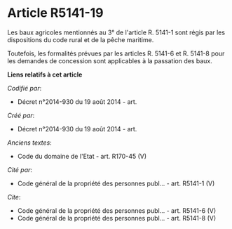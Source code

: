 # Article R5141-19

Les baux agricoles mentionnés au 3° de l'article R. 5141-1 sont régis par les dispositions du code rural et de la pêche
maritime.

Toutefois, les formalités prévues par les articles R. 5141-6 et R. 5141-8 pour les demandes de concession sont applicables à
la passation des baux.

**Liens relatifs à cet article**

_Codifié par_:

  - Décret n°2014-930 du 19 août 2014 - art.

_Créé par_:

  - Décret n°2014-930 du 19 août 2014 - art.

_Anciens textes_:

  - Code du domaine de l'Etat - art. R170-45 (V)

_Cité par_:

  - Code général de la propriété des personnes publ... - art. R5141-1 (V)

_Cite_:

  - Code général de la propriété des personnes publ... - art. R5141-6 (V)
  - Code général de la propriété des personnes publ... - art. R5141-8 (V)
